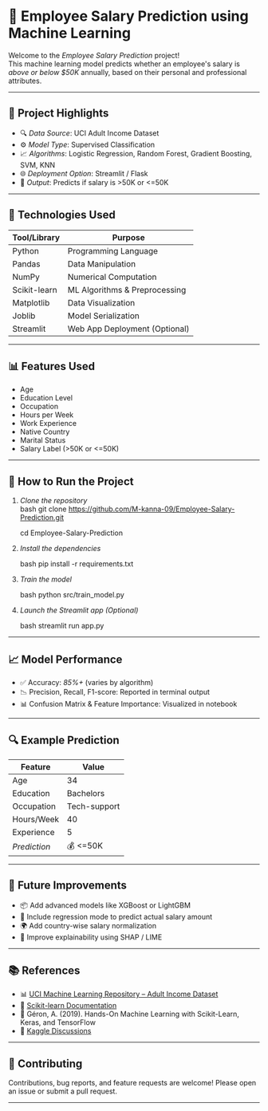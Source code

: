 # 🧠 Employee Salary Prediction using Machine Learning

Welcome to the *Employee Salary Prediction* project!  
This machine learning model predicts whether an employee's salary is *above or below $50K* annually, based on their personal and professional attributes.

---

## 📌 Project Highlights

- 🔍 *Data Source*: UCI Adult Income Dataset  
- ⚙ *Model Type*: Supervised Classification  
- 📈 *Algorithms*: Logistic Regression, Random Forest, Gradient Boosting, SVM, KNN  
- 🌐 *Deployment Option*: Streamlit / Flask  
- 🧩 *Output*: Predicts if salary is >50K or <=50K
---

## 🧰 Technologies Used

| Tool/Library | Purpose                          |
|--------------|----------------------------------|
| Python       | Programming Language             |
| Pandas       | Data Manipulation                |
| NumPy        | Numerical Computation            |
| Scikit-learn | ML Algorithms & Preprocessing    |
| Matplotlib   | Data Visualization               |
| Joblib       | Model Serialization              |
| Streamlit    | Web App Deployment (Optional)    |

---

## 📊 Features Used

- Age  
- Education Level  
- Occupation  
- Hours per Week  
- Work Experience  
- Native Country  
- Marital Status  
- Salary Label (>50K or <=50K)

---

## 🚀 How to Run the Project

1. *Clone the repository*  
   bash
   git clone https://github.com/M-kanna-09/Employee-Salary-Prediction.git
   
   cd Employee-Salary-Prediction
    

3. *Install the dependencies*

   bash
   pip install -r requirements.txt
   

4. *Train the model*

   bash
   python src/train_model.py
   

5. *Launch the Streamlit app (Optional)*

   bash
   streamlit run app.py
   

---

## 📈 Model Performance

* ✅ Accuracy: *85%+* (varies by algorithm)
* 📉 Precision, Recall, F1-score: Reported in terminal output
* 📊 Confusion Matrix & Feature Importance: Visualized in notebook

---

## 🔍 Example Prediction

| Feature        | Value        |
| -------------- | ------------ |
| Age            | 34           |
| Education      | Bachelors    |
| Occupation     | Tech-support |
| Hours/Week     | 40           |
| Experience     | 5            |
| *Prediction* | 💰 <=50K   |

---

## 🧠 Future Improvements

* 📦 Add advanced models like XGBoost or LightGBM
* 🧮 Include regression mode to predict actual salary amount
* 🌍 Add country-wise salary normalization
* 🧾 Improve explainability using SHAP / LIME

---

## 📚 References

* 📊 [UCI Machine Learning Repository – Adult Income Dataset](https://archive.ics.uci.edu/ml/datasets/adult)
* 📘 [Scikit-learn Documentation](https://scikit-learn.org/stable/documentation.html)
* 📕 Géron, A. (2019). Hands-On Machine Learning with Scikit-Learn, Keras, and TensorFlow
* 💬 [Kaggle Discussions](https://www.kaggle.com/uciml/adult-census-income)

---

## 🤝 Contributing

Contributions, bug reports, and feature requests are welcome!
Please open an issue or submit a pull request.

---
